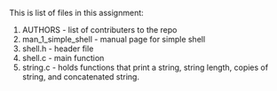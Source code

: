 This is list of files in this assignment:
1) AUTHORS - list of contributers to the repo
2) man_1_simple_shell - manual page for simple shell
3) shell.h - header file
4) shell.c - main function
5) string.c - holds functions that print a string, string length, copies of string, and concatenated string.
